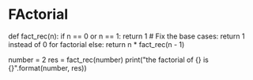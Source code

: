 # FActorial
def fact_rec(n):
  if n == 0 or n == 1:
    return 1  # Fix the base cases: return 1 instead of 0 for factorial
  else:
    return n * fact_rec(n - 1)

number = 2
res = fact_rec(number)
print("the factorial of {} is {}".format(number, res))

